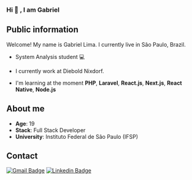 ### Hi 👋 , I am Gabriel

## Public information

Welcome! My name is Gabriel Lima. I currently live in São Paulo, Brazil. 

- System Analysis student 💻 

- I currently work at Diebold Nixdorf.

- I'm learning at the moment  **PHP**, **Laravel**, **React.js**, **Next.js**, **React Native**, **Node.js**

## About me

* **Age**: 19
* **Stack**: Full Stack Developer
* **University**: Instituto Federal de São Paulo (IFSP)


## Contact

[![Gmail Badge](https://img.shields.io/badge/-Gmail-c14438?style=flat-square&logo=Gmail&logoColor=white&link=mailto:gabriells801@gmail.com)](mailto:gabriells801@gmail.com) [![Linkedin Badge](https://img.shields.io/badge/-LinkedIn-blue?style=flat-square&logo=Linkedin&logoColor=white&link=link_do_seu_perfil_no_linkedin)](https://www.linkedin.com/in/gabriel-lsoares/)
